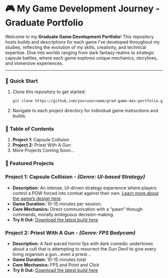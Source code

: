 # 🎮 My Game Development Journey - Graduate Portfolio

Welcome to my **Graduate Game Development Portfolio**! This repository hosts builds and descriptions for each game I’ve developed throughout my studies, reflecting the evolution of my skills, creativity, and technical expertise. Dive into worlds ranging from dark fantasy realms to strategic capsule battles, where each game explores unique mechanics, storylines, and immersive experiences.

---

### 🚀 Quick Start

1. Clone this repository to get started:
   ```bash
   git clone https://github.com/yourusername/grad-game-dev-portfolio.git
   ```
2. Navigate to each project directory for individual game instructions and builds.


### 📜 Table of Contents
1. **Project 1:** Capsule Collision
2. **Project 2:** Priest With A Gun
3. More Projects Coming Soon...


### 🌟 Featured Projects

### **Project 1: Capsule Collision** - *(Genre: UI-based Strategy)*

- **Description:** An intense, UI-driven strategy experience where players control a POW forced into combat against their own. [Learn more about the game’s design here](#).
- **Game Duration:** 10-15 minutes per session.
- **Core Mechanics:** Direct communication with a “pawn” through commands, morally ambiguous decision-making.
- **Try It Out:** [Download the latest build here](#)

### **Project 2: Priest With A Gun** - *(Genre: FPS Bodycam)*

- **Description:** A fast-paced horror fps with dark comedic undertones about a cult that is attempting to resurrect the Gun Devil to give every living organism a gun...even a priest...
- **Game Duration:** 10-15 minutes total
- **Core Mechanics:** FPS and Point and Click
- **Try It Out:** [Download the latest build here](#)
